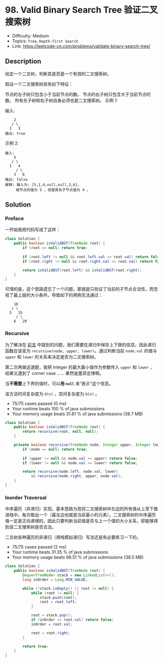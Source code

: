 # 98. Valid Binary Search Tree 验证二叉搜索树

- Difficulty: Medium
- Topics: `Tree`, `Depth-first Search`
- Link: https://leetcode-cn.com/problems/validate-binary-search-tree/

## Description

给定一个二叉树，判断其是否是一个有效的二叉搜索树。

假设一个二叉搜索树具有如下特征：

节点的左子树只包含小于当前节点的数。
节点的右子树只包含大于当前节点的数。
所有左子树和右子树自身必须也是二叉搜索树。
示例 1:

输入:
```
    2
   / \
  1   3
输出: true
```

示例 2:
```
输入:
    5
   / \
  1   4
     / \
    3   6
输出: false
解释: 输入为: [5,1,4,null,null,3,6]。
     根节点的值为 5 ，但是其右子节点值为 4 。
```

## Solution

### Preface

一开始我把代码写成了这样：

```java
class Solution {
    public boolean isValidBST(TreeNode root) {
        if (root == null) return true;
        
        if (root.left != null && root.left.val >= root.val) return false;
        if (root.right != null && root.right.val <= root.val) return false;

        return isValidBST(root.left) && isValidBST(root.right);
    }
}
```

可惜的是，这个思路遗忘了一个问题，那就是只验证了当前的子节点合法性，而忽视了最上层的大小条件。导致如下的用例无法通过：

```
    10
   / \
  5   15
     / \
    6   20
```

### Recursive

为了解决在 [前言](#preface) 中提到的问题，我们需要在递归中保存上下限的信息。因此递归函数应该变为 `recursive(node, upper, lower)`。通过判断当前 `node.val` 的值与 `upper` 和 `lower` 的关系来决定是否为二叉搜索树。

第二次再做这道题，我把 Integer 的最大最小值作为参数传入 `upper` 和 `lower` ，结果又遇到了 corner case …… 果然是墨菲定律啊。

当**不需要**上下界的值时，可以**用 `null`** 来“表示”这个信息。

该方法时间复杂度为 `O(n)` ，空间复杂度为 `O(n)` 。

- 75/75 cases passed (0 ms)
- Your runtime beats 100 % of java submissions
- Your memory usage beats 31.81 % of java submissions (38.7 MB)

```java
class Solution {
    public boolean isValidBST(TreeNode root) {
        return recursive(root, null, null);
    }

    private boolean recursive(TreeNode node, Integer upper, Integer lower) {
        if (node == null) return true;
        
        if (upper != null && node.val >= upper) return false;
        if (lower != null && node.val <= lower) return false;

        return recursive(node.left, node.val, lower)
            && recursive(node.right, upper, node.val);
    }
}
```

### Inorder Traversal

中序遍历（非递归）实现。基本思路为现将二叉搜索树中左边的所有值从上至下推进栈中，每次取出一个（最左边也就是当前最小的元素）。二叉搜索树的中序遍历值一定是正向递增的，因此只要判断当前值是否与上一个值的大小关系，即能够得到该二叉搜索树是否合法。

二叉树各种遍历的非递归（用栈模拟递归）写法还是有必要练习一下的。

- 75/75 cases passed (2 ms)
- Your runtime beats 31.35 % of java submissions
- Your memory usage beats 66.51 % of java submissions (38.5 MB)

```java
class Solution {
    public boolean isValidBST(TreeNode root) {
        Deque<TreeNode> stack = new LinkedList<>();
        long inOrder = Long.MIN_VALUE;

        while (!stack.isEmpty() || root != null) {
            while (root != null) {
                stack.push(root);
                root = root.left;
            }

            root = stack.pop();
            if (inOrder >= root.val) return false;
            inOrder = root.val;

            root = root.right;
        }

        return true;
    }
}
```
